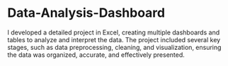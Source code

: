 # Data-Analysis-Dashboard
I developed a detailed project in Excel, creating multiple dashboards and tables to analyze and interpret the data. The project included several key stages, such as data preprocessing, cleaning, and visualization, ensuring the data was organized, accurate, and effectively presented.
